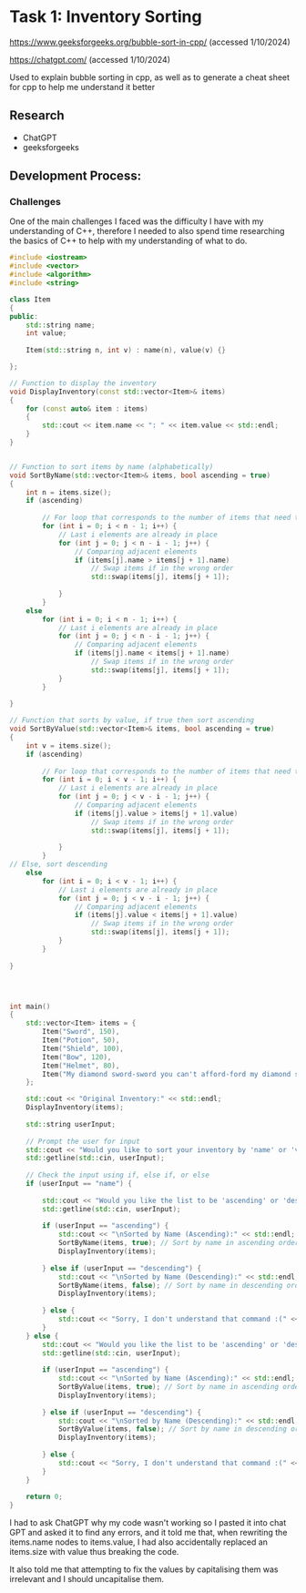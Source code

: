 # Task 1: Inventory Sorting

https://www.geeksforgeeks.org/bubble-sort-in-cpp/ (accessed 1/10/2024)

https://chatgpt.com/ (accessed 1/10/2024)

Used to explain bubble sorting in cpp, as well as to generate a cheat sheet for cpp to help me understand it better

## Research

- ChatGPT
- geeksforgeeks

## Development Process:


### Challenges
One of the main challenges I faced was the difficulty I have with my understanding of C++, therefore I needed to also spend time researching the basics of C++ to help with my understanding of what to do.


``` cpp
#include <iostream>
#include <vector>
#include <algorithm>
#include <string>

class Item
{
public:
    std::string name;
    int value;
    
    Item(std::string n, int v) : name(n), value(v) {}

};

// Function to display the inventory
void DisplayInventory(const std::vector<Item>& items)
{
    for (const auto& item : items)
    {
        std::cout << item.name << ": " << item.value << std::endl;
    }
}


// Function to sort items by name (alphabetically)
void SortByName(std::vector<Item>& items, bool ascending = true)
{
    int n = items.size();
    if (ascending)
        
        // For loop that corresponds to the number of items that need to be sorted
        for (int i = 0; i < n - 1; i++) {
            // Last i elements are already in place
            for (int j = 0; j < n - i - 1; j++) {
                // Comparing adjacent elements
                if (items[j].name > items[j + 1].name)
                    // Swap items if in the wrong order
                    std::swap(items[j], items[j + 1]);
                
            }
        } 
    else
        for (int i = 0; i < n - 1; i++) {
            // Last i elements are already in place
            for (int j = 0; j < n - i - 1; j++) {
                // Comparing adjacent elements
                if (items[j].name < items[j + 1].name)
                    // Swap items if in the wrong order
                    std::swap(items[j], items[j + 1]);
            }
        }
         
}

// Function that sorts by value, if true then sort ascending
void SortByValue(std::vector<Item>& items, bool ascending = true)
{
    int v = items.size();
    if (ascending)
        
        // For loop that corresponds to the number of items that need to be sorted
        for (int i = 0; i < v - 1; i++) {
            // Last i elements are already in place
            for (int j = 0; j < v - i - 1; j++) {
                // Comparing adjacent elements
                if (items[j].value > items[j + 1].value)
                    // Swap items if in the wrong order
                    std::swap(items[j], items[j + 1]);
                
            }
        } 
// Else, sort descending
    else
        for (int i = 0; i < v - 1; i++) {
            // Last i elements are already in place
            for (int j = 0; j < v - i - 1; j++) {
                // Comparing adjacent elements
                if (items[j].value < items[j + 1].value)
                    // Swap items if in the wrong order
                    std::swap(items[j], items[j + 1]);
            }
        }
         
}




int main()
{
    std::vector<Item> items = {
        Item("Sword", 150),
        Item("Potion", 50),
        Item("Shield", 100),
        Item("Bow", 120),
        Item("Helmet", 80),
        Item("My diamond sword-sword you can't afford-ford my diamond sword-sword", 6969)
    };

    std::cout << "Original Inventory:" << std::endl;
    DisplayInventory(items);
    
    std::string userInput;
    
    // Prompt the user for input
    std::cout << "Would you like to sort your inventory by 'name' or 'value'?";
    std::getline(std::cin, userInput);
    
    // Check the input using if, else if, or else
    if (userInput == "name") {
        
        std::cout << "Would you like the list to be 'ascending' or 'descending'?";
        std::getline(std::cin, userInput);
        
        if (userInput == "ascending") {
            std::cout << "\nSorted by Name (Ascending):" << std::endl;
            SortByName(items, true); // Sort by name in ascending order
            DisplayInventory(items);
            
        } else if (userInput == "descending") {
            std::cout << "\nSorted by Name (Descending):" << std::endl;
            SortByName(items, false); // Sort by name in descending order
            DisplayInventory(items); 
            
        } else {
            std::cout << "Sorry, I don't understand that command :(" << std::endl;
        }
    } else {
        std::cout << "Would you like the list to be 'ascending' or 'descending'?";
        std::getline(std::cin, userInput);
        
        if (userInput == "ascending") {
            std::cout << "\nSorted by Name (Ascending):" << std::endl;
            SortByValue(items, true); // Sort by name in ascending order
            DisplayInventory(items);
            
        } else if (userInput == "descending") {
            std::cout << "\nSorted by Name (Descending):" << std::endl;
            SortByValue(items, false); // Sort by name in descending order
            DisplayInventory(items); 
            
        } else {
            std::cout << "Sorry, I don't understand that command :(" << std::endl;
        }
    }
    
    return 0;
}
```

I had to ask ChatGPT why my code wasn't working so I pasted it into chat GPT and asked it to find any errors, and it told me that, when rewriting the items.name nodes to items.value, I had also accidentally replaced an items.size with value thus breaking the code.

It also told me that attempting to fix the values by capitalising them was irrelevant and I should uncapitalise them.
